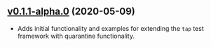 ## [v0.1.1-alpha.0](../../tree/v0.1.1-alpha.0) (2020-05-09)

* Adds initial functionality and examples for extending the `tap` test framework with quarantine functionality.
